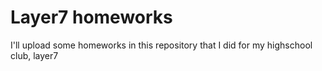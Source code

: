 # Layer7 homeworks

I'll upload some homeworks in this repository that I did for my highschool club, layer7
